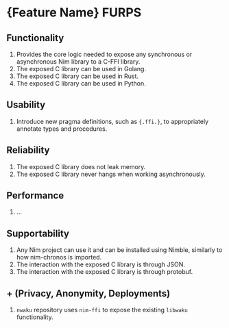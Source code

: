 # {Feature Name} FURPS

## Functionality

1. Provides the core logic needed to expose any synchronous or asynchronous Nim library to a C-FFI library.
2. The exposed C library can be used in Golang.
3. The exposed C library can be used in Rust.
4. The exposed C library can be used in Python.

## Usability

1.  Introduce new pragma definitions, such as `{.ffi.}`, to appropriately annotate types and procedures.

## Reliability

1. The exposed C library does not leak memory.
2. The exposed C library never hangs when working asynchronously.

## Performance

1. ...

## Supportability

1. Any Nim project can use it and can be installed using Nimble,
similarly to how nim-chronos is imported.
2. The interaction with the exposed C library is through JSON.
3. The interaction with the exposed C library is through protobuf.

## + (Privacy, Anonymity, Deployments)

1. `nwaku` repository uses `nim-ffi` to expose the existing `libwaku` functionality.

